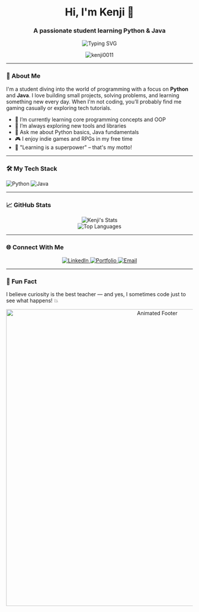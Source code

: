 <!-- 
  Hi there! 👋 Thanks for stopping by.
  This is Kenji's GitHub profile README.
  Generated with love by GitHub Assistant 🤖
-->

<h1 align="center">Hi, I'm Kenji 👋</h1>
<h3 align="center">A passionate student learning Python & Java</h3>

<p align="center">
  <img src="https://readme-typing-svg.herokuapp.com?font=Fira+Code&size=18&color=36BCF7&center=true&vCenter=true&width=500&lines=Always+curious...;Learning+with+purpose;Code+is+my+canvas" alt="Typing SVG" />
</p>

<p align="center">
  <img src="https://komarev.com/ghpvc/?username=kenji0011&label=Profile%20views&color=0e75b6&style=flat" alt="kenji0011" />
</p>

---

### 🚀 About Me

I'm a student diving into the world of programming with a focus on **Python** and **Java**. I love building small projects, solving problems, and learning something new every day. When I'm not coding, you’ll probably find me gaming casually or exploring tech tutorials.

- 🔭 I’m currently learning core programming concepts and OOP
- 🌱 I’m always exploring new tools and libraries
- 💬 Ask me about Python basics, Java fundamentals
- 🎮 I enjoy indie games and RPGs in my free time
- 🧠 "Learning is a superpower" – that's my motto!

---

### 🛠️ My Tech Stack

![Python](https://img.shields.io/badge/Python-3776AB?style=for-the-badge&logo=python&logoColor=white)
![Java](https://img.shields.io/badge/Java-ED8B00?style=for-the-badge&logo=openjdk&logoColor=white)

---

### 📈 GitHub Stats

<div align="center">
  <img src="https://github-readme-stats.vercel.app/api?username=kenji0011&show_icons=true&theme=radical&layout=compact" alt="Kenji's Stats" />
  <br/>
  <img src="https://github-readme-stats.vercel.app/api/top-langs/?username=kenji0011&theme=radical&langs_count=6&layout=compact" alt="Top Languages" />
</div>

---

### 🌐 Connect With Me

<p align="center">
  <a href="https://www.linkedin.com/in/salvahan-kean-gabriel-e-06760537b" target="_blank">
    <img src="https://img.shields.io/badge/LinkedIn-0A66C2?style=for-the-badge&logo=linkedin&logoColor=white" alt="LinkedIn"/>
  </a>
  <a href="https://kenji0011.github.io/website/" target="_blank">
    <img src="https://img.shields.io/badge/Portfolio-61DAFB?style=for-the-badge&logo=vercel&logoColor=white" alt="Portfolio"/>
  </a>
  <a href="mailto:keangabriel101@gmail.com">
    <img src="https://img.shields.io/badge/Gmail-D14836?style=for-the-badge&logo=gmail&logoColor=white" alt="Email"/>
  </a>
</p>

---

### 🎯 Fun Fact
I believe curiosity is the best teacher — and yes, I sometimes code just to see what happens! 💥

<p align="center">
  <img src="https://raw.githubusercontent.com/kenji0011/kenji0011/main/footer.gif" alt="Animated Footer" width="800" />
</p>
